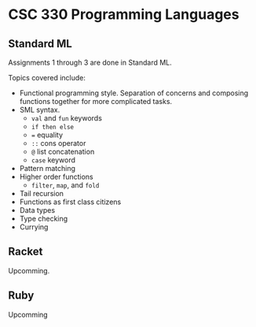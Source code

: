 # CSC 330 Programming Languages
## Standard ML
Assignments 1 through 3 are done in Standard ML.

Topics covered include:
* Functional programming style. Separation of concerns and composing functions together for more complicated tasks.
* SML syntax.
  * `val` and `fun` keywords
  * `if then else`
  * `=` equality
  * `::` cons operator
  * `@` list concatenation
  * `case` keyword
* Pattern matching
* Higher order functions
  * `filter`, `map`, and `fold`
* Tail recursion
* Functions as first class citizens
* Data types
* Type checking
* Currying
## Racket
Upcomming.
## Ruby
Upcomming